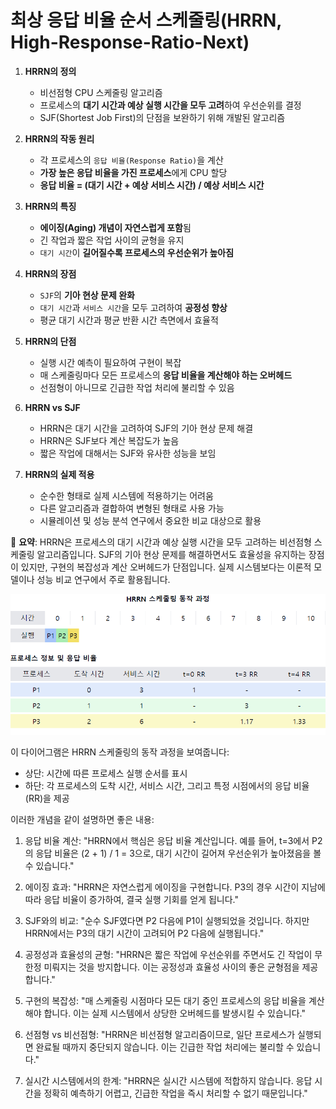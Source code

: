 # 최상 응답 비율 순서 스케줄링(HRRN, High-Response-Ratio-Next)


1. **HRRN의 정의**
    - 비선점형 CPU 스케줄링 알고리즘
    - 프로세스의 **대기 시간과 예상 실행 시간을 모두 고려**하여 우선순위를 결정
    - SJF(Shortest Job First)의 단점을 보완하기 위해 개발된 알고리즘


2. **HRRN의 작동 원리**
    - 각 프로세스의 `응답 비율(Response Ratio)`을 계산
    - **가장 높은 응답 비율을 가진 프로세스**에게 CPU 할당
    - **응답 비율 = (대기 시간 + 예상 서비스 시간) / 예상 서비스 시간**


3. **HRRN의 특징**
    - **에이징(Aging) 개념이 자연스럽게 포함**됨
    - 긴 작업과 짧은 작업 사이의 균형을 유지
    - `대기 시간`이 **길어질수록 프로세스의 우선순위가 높아짐**


4. **HRRN의 장점**
    - `SJF`의 **기아 현상 문제 완화**
    - `대기 시간`과 `서비스 시간`을 모두 고려하여 **공정성 향상**
    - 평균 대기 시간과 평균 반환 시간 측면에서 효율적


5. **HRRN의 단점**
    - 실행 시간 예측이 필요하여 구현이 복잡
    - 매 스케줄링마다 모든 프로세스의 **응답 비율을 계산해야 하는 오버헤드**
    - 선점형이 아니므로 긴급한 작업 처리에 불리할 수 있음


6. **HRRN vs SJF**
    - HRRN은 대기 시간을 고려하여 SJF의 기아 현상 문제 해결
    - HRRN은 SJF보다 계산 복잡도가 높음
    - 짧은 작업에 대해서는 SJF와 유사한 성능을 보임


7. **HRRN의 실제 적용**
    - 순수한 형태로 실제 시스템에 적용하기는 어려움
    - 다른 알고리즘과 결합하여 변형된 형태로 사용 가능
    - 시뮬레이션 및 성능 분석 연구에서 중요한 비교 대상으로 활용

📌 **요약**: HRRN은 프로세스의 대기 시간과 예상 실행 시간을 모두 고려하는 비선점형 스케줄링 알고리즘입니다. SJF의 기아 현상 문제를 해결하면서도 효율성을 유지하는 장점이 있지만, 구현의 복잡성과 계산 오버헤드가 단점입니다. 실제 시스템보다는 이론적 모델이나 성능 비교 연구에서 주로 활용됩니다.


![img.png](HRRN.png)


이 다이어그램은 HRRN 스케줄링의 동작 과정을 보여줍니다:
- 상단: 시간에 따른 프로세스 실행 순서를 표시
- 하단: 각 프로세스의 도착 시간, 서비스 시간, 그리고 특정 시점에서의 응답 비율(RR)을 제공

이러한 개념을 같이 설명하면 좋은 내용:

1. 응답 비율 계산:
   "HRRN에서 핵심은 응답 비율 계산입니다. 예를 들어, t=3에서 P2의 응답 비율은 (2 + 1) / 1 = 3으로, 대기 시간이 길어져 우선순위가 높아졌음을 볼 수 있습니다."

2. 에이징 효과:
   "HRRN은 자연스럽게 에이징을 구현합니다. P3의 경우 시간이 지남에 따라 응답 비율이 증가하여, 결국 실행 기회를 얻게 됩니다."

3. SJF와의 비교:
   "순수 SJF였다면 P2 다음에 P1이 실행되었을 것입니다. 하지만 HRRN에서는 P3의 대기 시간이 고려되어 P2 다음에 실행됩니다."

4. 공정성과 효율성의 균형:
   "HRRN은 짧은 작업에 우선순위를 주면서도 긴 작업이 무한정 미뤄지는 것을 방지합니다. 이는 공정성과 효율성 사이의 좋은 균형점을 제공합니다."

5. 구현의 복잡성:
   "매 스케줄링 시점마다 모든 대기 중인 프로세스의 응답 비율을 계산해야 합니다. 이는 실제 시스템에서 상당한 오버헤드를 발생시킬 수 있습니다."

6. 선점형 vs 비선점형:
   "HRRN은 비선점형 알고리즘이므로, 일단 프로세스가 실행되면 완료될 때까지 중단되지 않습니다. 이는 긴급한 작업 처리에는 불리할 수 있습니다."

7. 실시간 시스템에서의 한계:
   "HRRN은 실시간 시스템에 적합하지 않습니다. 응답 시간을 정확히 예측하기 어렵고, 긴급한 작업을 즉시 처리할 수 없기 때문입니다."
